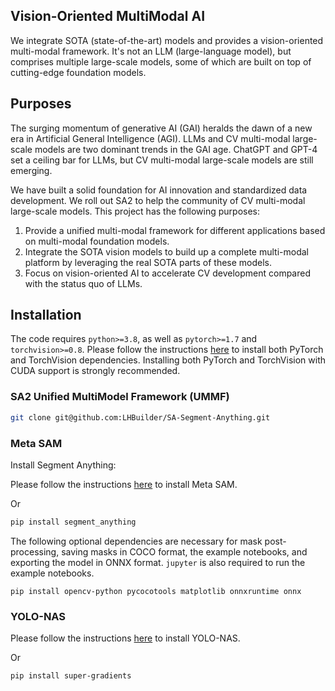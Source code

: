 ## Vision-Oriented MultiModal AI

We integrate SOTA (state-of-the-art) models and provides a vision-oriented multi-modal framework. It's not an LLM (large-language model), but comprises multiple large-scale models, some of which are built on top of cutting-edge foundation models.

## Purposes
The surging momentum of generative AI (GAI) heralds the dawn of a new era in Artificial General Intelligence (AGI). LLMs and CV multi-modal large-scale models are two dominant trends in the GAI age. ChatGPT and GPT-4 set a ceiling bar for LLMs, but CV multi-modal large-scale models are still emerging.

We have built a solid foundation for AI innovation and standardized data development. We roll out SA2 to help the community of CV multi-modal large-scale models. This project has the following purposes:

1. Provide a unified multi-modal framework for different applications based on multi-modal foundation models.
2. Integrate the SOTA vision models to build up a complete multi-modal platform by leveraging the real SOTA parts of these models.
3. Focus on vision-oriented AI to accelerate CV development compared with the status quo of LLMs.


## Installation

The code requires `python>=3.8`, as well as `pytorch>=1.7` and `torchvision>=0.8`. Please follow the instructions [here](https://pytorch.org/get-started/locally/) to install both PyTorch and TorchVision dependencies. Installing both PyTorch and TorchVision with CUDA support is strongly recommended.

### SA2 Unified MultiModel Framework (UMMF)

```bash
git clone git@github.com:LHBuilder/SA-Segment-Anything.git
```

### Meta SAM
Install Segment Anything:

Please follow the instructions [here](https://github.com/LHBuilder/SA-Segment-Anything/blob/main/SAM/README.md) to install Meta SAM.

Or

```bash
pip install segment_anything
```


The following optional dependencies are necessary for mask post-processing, saving masks in COCO format, the example notebooks, and exporting the model in ONNX format. `jupyter` is also required to run the example notebooks.

```
pip install opencv-python pycocotools matplotlib onnxruntime onnx
```

### YOLO-NAS
Please follow the instructions [here](https://github.com/LHBuilder/SA-Segment-Anything/blob/main/YOLO/README.md) to install YOLO-NAS.

Or 

```bash
pip install super-gradients
```
